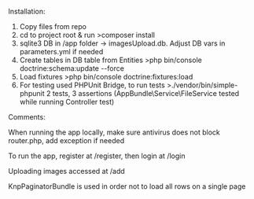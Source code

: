 Installation:

1. Copy files from repo
2. cd to project root & run >composer install
3. sqlite3 DB in /app folder -> imagesUpload.db. Adjust DB vars in parameters.yml if needed
4. Create tables in DB table from Entities >php bin/console doctrine:schema:update --force
5. Load fixtures >php bin/console doctrine:fixtures:load
6. For testing used PHPUnit Bridge, to run tests >./vendor/bin/simple-phpunit 2 tests, 3 assertions (AppBundle\Service\FileService tested while running Controller test)

Comments:

When running the app locally, make sure antivirus does not block router.php, add exception if needed

To run the app, register at /register, then login at /login

Uploading images accessed at /add

KnpPaginatorBundle is used in order not to load all rows on a single page
